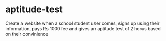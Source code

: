 # aptitude-test
Create a website when a school student user comes, signs up using their information, pays Rs 1000 fee and gives an aptitude test of 2 horus based on their convinience
